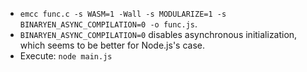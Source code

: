 * `emcc func.c -s WASM=1 -Wall -s MODULARIZE=1 -s BINARYEN_ASYNC_COMPILATION=0 -o func.js`.
* `BINARYEN_ASYNC_COMPILATION=0` disables asynchronous initialization, which seems to be better for Node.js's case.
* Execute: `node main.js`
